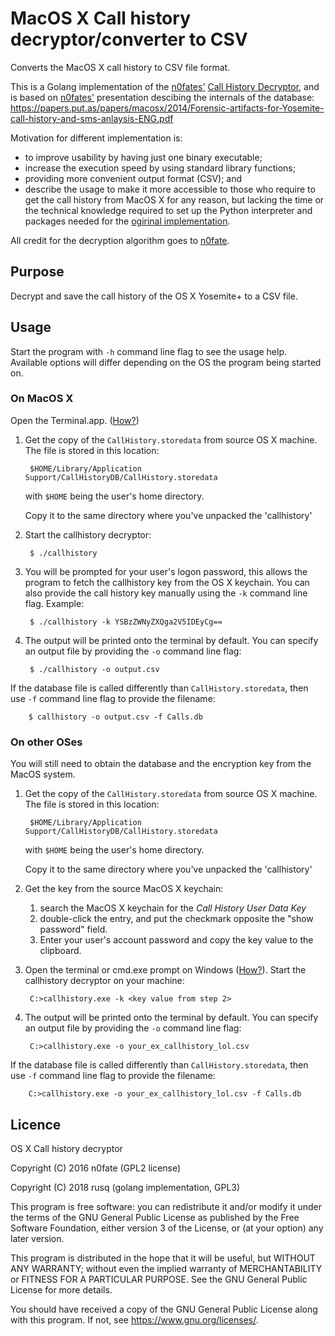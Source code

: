 # MacOS X Call history decryptor/converter to CSV
Converts the MacOS X call history to CSV file format.

This is a Golang implementation of the [n0fates'][1] [Call History Decryptor][2], and is based on [n0fates'][1] presentation descibing the internals of the database: https://papers.put.as/papers/macosx/2014/Forensic-artifacts-for-Yosemite-call-history-and-sms-anlaysis-ENG.pdf

Motivation for different implementation is:

* to improve usability by having just one binary executable;
* increase the execution speed by using standard library functions;
* providing more convenient output format (CSV); and
* describe the usage to make it more accessible to those who require to get the call history from MacOS X for any reason, but lacking the time or the technical knowledge required to set up the Python interpreter and packages needed for the [ogirinal implementation][2].

All credit for the decryption algorithm goes to [n0fate][1].

## Purpose
Decrypt and save the call history of the OS X Yosemite+ to a CSV file.

## Usage
Start the program with `-h` command line flag to see the usage help.  Available options will differ depending on the OS the program being started on.

### On MacOS X

Open the Terminal.app. ([How?][3])

1. Get the copy of the `CallHistory.storedata` from source OS X machine.  The file is stored in this location:
        
        $HOME/Library/Application Support/CallHistoryDB/CallHistory.storedata

    with `$HOME` being the user's home directory.

    Copy it to the same directory where you've unpacked the 'callhistory'

2. Start the callhistory decryptor:

        $ ./callhistory

3. You will be prompted for your user's logon password, this allows the program to fetch the callhistory key from the OS X keychain.  You can also provide the call history key manually using the `-k` command line flag.  Example:

        $ ./callhistory -k YSBzZWNyZXQga2V5IDEyCg==

4. The output will be printed onto the terminal by default.  You can specify an output file by providing the `-o` command line flag:

        $ ./callhistory -o output.csv

If the database file is called differently than `CallHistory.storedata`, then use `-f` command line flag to provide the filename:

        $ callhistory -o output.csv -f Calls.db

### On other OSes
You will still need to obtain the database and the encryption key from the MacOS system.

1. Get the copy of the `CallHistory.storedata` from source OS X machine.  The file is stored in this location:
        
        $HOME/Library/Application Support/CallHistoryDB/CallHistory.storedata

    with `$HOME` being the user's home directory.

    Copy it to the same directory where you've unpacked the 'callhistory'

2. Get the key from the source MacOS X keychain:
    
    1. search the MacOS X keychain for the *Call History User Data Key*
    2. double-click the entry, and put the checkmark opposite the "show password" field.
    3. Enter your user's account password and copy the key value to the clipboard.

3. Open the terminal or cmd.exe prompt on Windows ([How?][4]).  Start the callhistory decryptor on your machine:

        C:>callhistory.exe -k <key value from step 2>

4. The output will be printed onto the terminal by default.  You can specify an output file by providing the `-o` command line flag:

        C:>callhistory.exe -o your_ex_callhistory_lol.csv

If the database file is called differently than `CallHistory.storedata`, then use `-f` command line flag to provide the filename:

        C:>callhistory.exe -o your_ex_callhistory_lol.csv -f Calls.db

## Licence 
OS X Call history decryptor

Copyright (C) 2016  n0fate (GPL2 license)

Copyright (C) 2018  rusq (golang implementation, GPL3)

This program is free software: you can redistribute it and/or modify
it under the terms of the GNU General Public License as published by
the Free Software Foundation, either version 3 of the License, or
(at your option) any later version.

This program is distributed in the hope that it will be useful,
but WITHOUT ANY WARRANTY; without even the implied warranty of
MERCHANTABILITY or FITNESS FOR A PARTICULAR PURPOSE.  See the
GNU General Public License for more details.

You should have received a copy of the GNU General Public License
along with this program.  If not, see <https://www.gnu.org/licenses/>.


[1]: https://github.com/n0fate/
[2]: https://github.com/n0fate/OS-X-Continuity
[3]: http://blog.teamtreehouse.com/introduction-to-the-mac-os-x-command-line
[4]: https://www.wikihow.com/Open-the-Command-Prompt-in-Windows
